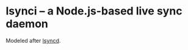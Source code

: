 # lsynci – a Node.js-based live sync daemon

Modeled after [lsyncd](https://axkibe.github.io/lsyncd/).

